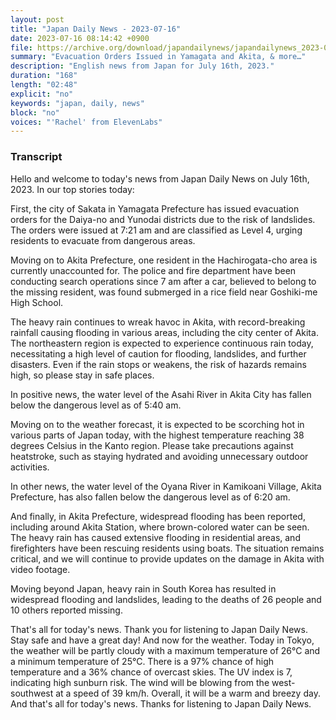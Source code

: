 ```yaml
---
layout: post
title: "Japan Daily News - 2023-07-16"
date: 2023-07-16 08:14:42 +0900
file: https://archive.org/download/japandailynews/japandailynews_2023-07-16.mp3
summary: "Evacuation Orders Issued in Yamagata and Akita, & more…"
description: "English news from Japan for July 16th, 2023."
duration: "168"
length: "02:48"
explicit: "no"
keywords: "japan, daily, news"
block: "no"
voices: "'Rachel' from ElevenLabs"
---
```


### Transcript

Hello and welcome to today's news from Japan Daily News on July 16th, 2023. In our top stories today:

First, the city of Sakata in Yamagata Prefecture has issued evacuation orders for the Daiya-no and Yunodai districts due to the risk of landslides. The orders were issued at 7:21 am and are classified as Level 4, urging residents to evacuate from dangerous areas.

Moving on to Akita Prefecture, one resident in the Hachirogata-cho area is currently unaccounted for. The police and fire department have been conducting search operations since 7 am after a car, believed to belong to the missing resident, was found submerged in a rice field near Goshiki-me High School.

The heavy rain continues to wreak havoc in Akita, with record-breaking rainfall causing flooding in various areas, including the city center of Akita. The northeastern region is expected to experience continuous rain today, necessitating a high level of caution for flooding, landslides, and further disasters. Even if the rain stops or weakens, the risk of hazards remains high, so please stay in safe places.

In positive news, the water level of the Asahi River in Akita City has fallen below the dangerous level as of 5:40 am.

Moving on to the weather forecast, it is expected to be scorching hot in various parts of Japan today, with the highest temperature reaching 38 degrees Celsius in the Kanto region. Please take precautions against heatstroke, such as staying hydrated and avoiding unnecessary outdoor activities.

In other news, the water level of the Oyana River in Kamikoani Village, Akita Prefecture, has also fallen below the dangerous level as of 6:20 am.

And finally, in Akita Prefecture, widespread flooding has been reported, including around Akita Station, where brown-colored water can be seen. The heavy rain has caused extensive flooding in residential areas, and firefighters have been rescuing residents using boats. The situation remains critical, and we will continue to provide updates on the damage in Akita with video footage.

Moving beyond Japan, heavy rain in South Korea has resulted in widespread flooding and landslides, leading to the deaths of 26 people and 10 others reported missing.

That's all for today's news. Thank you for listening to Japan Daily News. Stay safe and have a great day! And now for the weather. Today in Tokyo, the weather will be partly cloudy with a maximum temperature of 26°C and a minimum temperature of 25°C. There is a 97% chance of high temperature and a 36% chance of overcast skies. The UV index is 7, indicating high sunburn risk. The wind will be blowing from the west-southwest at a speed of 39 km/h. Overall, it will be a warm and breezy day.  And that's all for today's news. Thanks for listening to Japan Daily News.
